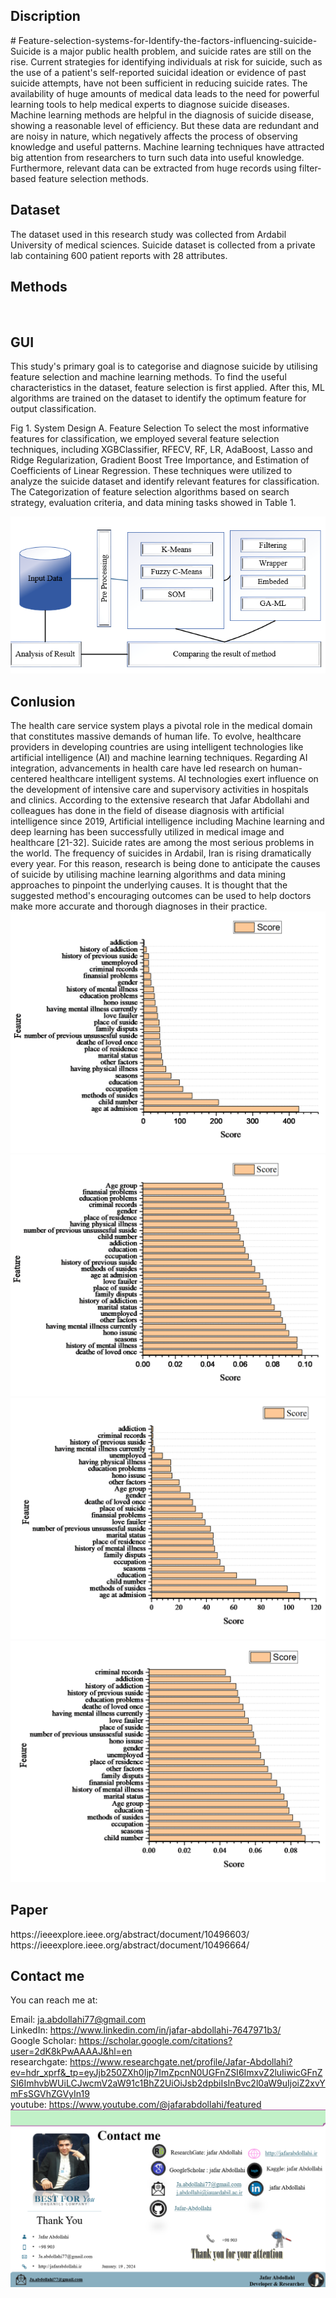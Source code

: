 <h2> Discription </h2>
# Feature-selection-systems-for-Identify-the-factors-influencing-suicide-
Suicide is a major public health problem, and suicide rates are still on the rise. Current strategies for identifying individuals at risk for suicide, such as the use of a patient's self-reported suicidal ideation or evidence of past suicide attempts, have not been sufficient in reducing suicide rates. The availability of huge amounts of medical data leads to the need for powerful learning tools to help medical experts to diagnose suicide diseases.  Machine learning methods are helpful in the diagnosis of suicide disease, showing a reasonable level of efficiency. But these data are redundant and are noisy in nature, which negatively affects the process of observing knowledge and useful patterns. Machine learning techniques have attracted big attention from researchers to turn such data into useful knowledge. Furthermore, relevant data can be extracted from huge records using filter-based feature selection methods.


<h2> Dataset </h2>
The dataset used in this research study was collected from Ardabil University of medical sciences. 
Suicide dataset is collected from a private lab containing 600 patient reports with 28 attributes.    


<h2> Methods </h2>
<img src=" "> 


<h2> GUI </h2>
This study's primary goal is to categorise and diagnose suicide by utilising feature selection and machine learning methods. To find the useful characteristics in the dataset, feature selection is first applied. After this, ML algorithms are trained on the dataset to identify the optimum feature for output classification.
 
Fig 1. System Design
A.	Feature Selection
To select the most informative features for classification, we employed several feature selection techniques, including XGBClassifier, RFECV, RF, LR, AdaBoost, Lasso and Ridge Regularization, Gradient Boost Tree Importance, and Estimation of Coefficients of Linear Regression. These techniques were utilized to analyze the suicide dataset and identify relevant features for classification. The Categorization of feature selection algorithms based on search strategy, evaluation criteria, and data mining tasks showed in Table 1. 

<img src="https://github.com/Jafar-Abdollahi/Feature-selection-systems-for-Identify-the-factors-influencing-suicide-/blob/main/featured_hu54d8b31ef28d7bddf716146b3a45d2d6_25056_720x0_resize_lanczos_2.png"> 


<h2> Conlusion </h2>
The health care service system plays a pivotal role in the medical domain that constitutes massive demands of human life. To evolve, healthcare providers in developing countries are using intelligent technologies like artificial intelligence (AI) and machine learning techniques. Regarding AI integration, advancements in health care have led research on human-centered healthcare intelligent systems. AI technologies exert influence on the development of intensive care and supervisory activities in hospitals and clinics. According to the extensive research that Jafar Abdollahi and colleagues has done in the field of disease diagnosis with artificial intelligence since 2019, Artificial intelligence including Machine learning and deep learning has been successfully utilized in medical image and healthcare [21-32]. Suicide rates are among the most serious problems in the world. The frequency of suicides in Ardabil, Iran is rising dramatically every year. For this reason, research is being done to anticipate the causes of suicide by utilising machine learning algorithms and data mining approaches to pinpoint the underlying causes. It is thought that the suggested method's encouraging outcomes can be used to help doctors make more accurate and thorough diagnoses in their practice.
<img src="https://github.com/Jafar-Abdollahi/Feature-selection-systems-for-Identify-the-factors-influencing-suicide-/blob/main/11.png"> 
<img src="https://github.com/Jafar-Abdollahi/Feature-selection-systems-for-Identify-the-factors-influencing-suicide-/blob/main/12.png"> 
<img src="https://github.com/Jafar-Abdollahi/Feature-selection-systems-for-Identify-the-factors-influencing-suicide-/blob/main/13.png"> 
<img src="https://github.com/Jafar-Abdollahi/Feature-selection-systems-for-Identify-the-factors-influencing-suicide-/blob/main/14.png"> 


<h2> Paper </h2>
https://ieeexplore.ieee.org/abstract/document/10496603/
https://ieeexplore.ieee.org/abstract/document/10496664/


<h2> Contact me </h2>
You can reach me at:

Email: ja.abdollahi77@gmail.com
<br>
LinkedIn: https://www.linkedin.com/in/jafar-abdollahi-7647971b3/
<br>
Google Scholar: https://scholar.google.com/citations?user=2dK8kPwAAAAJ&hl=en
<br>
researchgate: https://www.researchgate.net/profile/Jafar-Abdollahi?ev=hdr_xprf&_tp=eyJjb250ZXh0Ijp7ImZpcnN0UGFnZSI6ImxvZ2luIiwicGFnZSI6ImhvbWUiLCJwcmV2aW91c1BhZ2UiOiJsb2dpbiIsInBvc2l0aW9uIjoiZ2xvYmFsSGVhZGVyIn19
<br>
youtube: https://www.youtube.com/@jafarabdollahi/featured
<br>
<img src="https://github.com/Jafar-Abdollahi/cuffless-bp-master-in-python-jupyter-/blob/main/2024-07-07_19-45-22.png"> 
